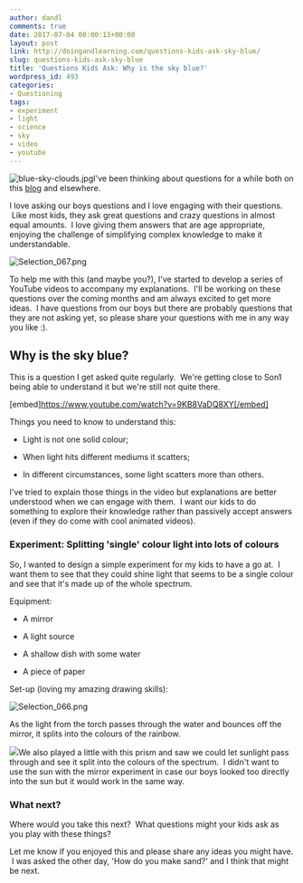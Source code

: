 ```yaml
---
author: dandl
comments: true
date: 2017-07-04 08:00:13+00:00
layout: post
link: http://doingandlearning.com/questions-kids-ask-sky-blue/
slug: questions-kids-ask-sky-blue
title: 'Questions Kids Ask: Why is the sky blue?'
wordpress_id: 493
categories:
- Questioning
tags:
- experiment
- light
- science
- sky
- video
- youtube
---
```




![blue-sky-clouds.jpg](http://doingandlearning.com/wp-content/uploads/2017/06/blue-sky-clouds.jpg)I've been thinking about questions for a while both on this [blog](http://doingandlearning.com/20-questions/) and elsewhere.

I love asking our boys questions and I love engaging with their questions.  Like most kids, they ask great questions and crazy questions in almost equal amounts.  I love giving them answers that are age appropriate, enjoying the challenge of simplifying complex knowledge to make it understandable.

![Selection_067.png](http://doingandlearning.com/wp-content/uploads/2017/06/Selection_067.png)

To help me with this (and maybe you?), I've started to develop a series of YouTube videos to accompany my explanations.  I'll be working on these questions over the coming months and am always excited to get more ideas.  I have questions from our boys but there are probably questions that they are not asking yet, so please share your questions with me in any way you like :).



## Why is the sky blue?



This is a question I get asked quite regularly.  We're getting close to Son1 being able to understand it but we're still not quite there.

[embed]https://www.youtube.com/watch?v=9KB8VaDQ8XY[/embed]

Things you need to know to understand this:




    
  * Light is not one solid colour;

    
  * When light hits different mediums it scatters;

    
  * In different circumstances, some light scatters more than others.



I've tried to explain those things in the video but explanations are better understood when we can engage with them.  I want our kids to do something to explore their knowledge rather than passively accept answers (even if they do come with cool animated videos).



### Experiment: Splitting 'single' colour light into lots of colours



So, I wanted to design a simple experiment for my kids to have a go at.  I want them to see that they could shine light that seems to be a single colour and see that it's made up of the whole spectrum.

Equipment:




    
  * A mirror

    
  * A light source

    
  * A shallow dish with some water

    
  * A piece of paper



Set-up (loving my amazing drawing skills):

![Selection_066.png](http://doingandlearning.com/wp-content/uploads/2017/06/Selection_066.png)

As the light from the torch passes through the water and bounces off the mirror, it splits into the colours of the rainbow.

[![](http://doingandlearning.com/wp-content/uploads/2017/07/IMG_0855-187x300.jpg)](http://doingandlearning.com/wp-content/uploads/2017/07/IMG_0855.jpg)We also played a little with this prism and saw we could let sunlight pass through and see it split into the colours of the spectrum.  I didn't want to use the sun with the mirror experiment in case our boys looked too directly into the sun but it would work in the same way.



### What next?



Where would you take this next?  What questions might your kids ask as you play with these things?

Let me know if you enjoyed this and please share any ideas you might have.  I was asked the other day, 'How do you make sand?' and I think that might be next.




